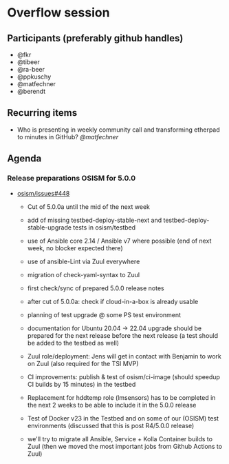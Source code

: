 # Overflow session
## Participants (preferably github handles)
* @fkr
* @tibeer
* @ra-beer
* @ppkuschy
* @matfechner
* @berendt 
## Recurring items
* Who is presenting in weekly community call and transforming
  etherpad to minutes in GitHub? *@matfechner*

## Agenda

### Release preparations OSISM for 5.0.0

 - [osism/issues#448](https://github.com/osism/issues/issues/448)

    * Cut of 5.0.0a until the mid of the next week
    * add of missing testbed-deploy-stable-next and 
      testbed-deploy-stable-upgrade tests in osism/testbed
    * use of Ansible core 2.14 / Ansible v7 where possible (end of next
      week, no blocker expected there)
    * use of ansible-Lint via Zuul everywhere
    * migration of check-yaml-syntax to Zuul
  
    * first check/sync of prepared 5.0.0 release notes
    * after cut of 5.0.0a: check if cloud-in-a-box is already usable
    * planning of test upgrade @ some PS test environment
  
    * documentation for Ubuntu 20.04 -> 22.04 upgrade should be prepared
      for the next release before the next release (a test should be 
      added to the testbed as well)
    * Zuul role/deployment: Jens will get in contact with Benjamin to
      work on Zuul (also required for the TSI MVP)
    * CI improvements: publish & test of osism/ci-image (should speedup 
      CI builds by 15 minutes) in the testbed

    * Replacement for hddtemp role (lmsensors) has to be completed in 
      the next 2 weeks to be able to include it in the 5.0.0 release

    * Test of Docker v23 in the Testbed and on some of our (OSISM) test
      environments (discussed that this is post R4/5.0.0 release)

    * we'll try to migrate all Ansible, Service + Kolla Container builds 
      to Zuul (then we moved the most important jobs from Github Actions 
      to Zuul)
